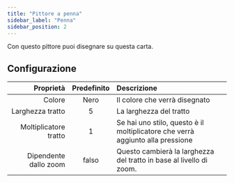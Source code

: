 ```yaml
---
title: "Pittore a penna"
sidebar_label: "Penna"
sidebar_position: 2
---
```



Con questo pittore puoi disegnare su questa carta.

## Configurazione

|             Proprietà | Predefinito | Descrizione                                                                    |
| ---------------------:|:-----------:|:------------------------------------------------------------------------------ |
|                Colore |    Nero     | Il colore che verrà disegnato                                                  |
|      Larghezza tratto |      5      | La larghezza del tratto                                                        |
| Moltiplicatore tratto |      1      | Se hai uno stilo, questo è il moltiplicatore che verrà aggiunto alla pressione |
| Dipendente dallo zoom |    falso    | Questo cambierà la larghezza del tratto in base al livello di zoom.            |

